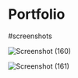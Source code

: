 # Portfolio
#screenshots

![Screenshot (160)](https://github.com/PiyushRaut008/Portfolio/assets/142095762/692f3149-ff83-4156-b371-e1f875a3c562)

![Screenshot (161)](https://github.com/PiyushRaut008/Portfolio/assets/142095762/350eccc9-57ee-4a2f-88a1-5d8307598c47)
